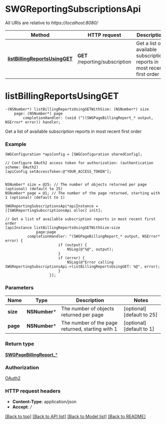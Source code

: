 # SWGReportingSubscriptionsApi

All URIs are relative to *https://localhost:8080/*

Method | HTTP request | Description
------------- | ------------- | -------------
[**listBillingReportsUsingGET**](SWGReportingSubscriptionsApi.md#listbillingreportsusingget) | **GET** /reporting/subscription | Get a list of available subscription reports in most recent first order


# **listBillingReportsUsingGET**
```objc
-(NSNumber*) listBillingReportsUsingGETWithSize: (NSNumber*) size
    page: (NSNumber*) page
        completionHandler: (void (^)(SWGPageBillingReport_* output, NSError* error)) handler;
```

Get a list of available subscription reports in most recent first order

### Example 
```objc
SWGConfiguration *apiConfig = [SWGConfiguration sharedConfig];

// Configure OAuth2 access token for authorization: (authentication scheme: OAuth2)
[apiConfig setAccessToken:@"YOUR_ACCESS_TOKEN"];


NSNumber* size = @25; // The number of objects returned per page (optional) (default to 25)
NSNumber* page = @1; // The number of the page returned, starting with 1 (optional) (default to 1)

SWGReportingSubscriptionsApi*apiInstance = [[SWGReportingSubscriptionsApi alloc] init];

// Get a list of available subscription reports in most recent first order
[apiInstance listBillingReportsUsingGETWithSize:size
              page:page
          completionHandler: ^(SWGPageBillingReport_* output, NSError* error) {
                        if (output) {
                            NSLog(@"%@", output);
                        }
                        if (error) {
                            NSLog(@"Error calling SWGReportingSubscriptionsApi->listBillingReportsUsingGET: %@", error);
                        }
                    }];
```

### Parameters

Name | Type | Description  | Notes
------------- | ------------- | ------------- | -------------
 **size** | **NSNumber***| The number of objects returned per page | [optional] [default to 25]
 **page** | **NSNumber***| The number of the page returned, starting with 1 | [optional] [default to 1]

### Return type

[**SWGPageBillingReport_***](SWGPageBillingReport_.md)

### Authorization

[OAuth2](../README.md#OAuth2)

### HTTP request headers

 - **Content-Type**: application/json
 - **Accept**: */*

[[Back to top]](#) [[Back to API list]](../README.md#documentation-for-api-endpoints) [[Back to Model list]](../README.md#documentation-for-models) [[Back to README]](../README.md)


